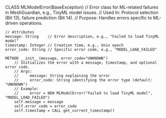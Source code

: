 CLASS MLModelError(BaseException)
    // Error class for ML-related failures in MeshGuardian, e.g., TinyML model issues.
    // Used In: Protocol selection (Bit 13), failure prediction (Bit 14).
    // Purpose: Handles errors specific to ML-driven operations.

    // Attributes
    message: String    // Error description, e.g., "Failed to load TinyML model"
    timestamp: Integer // Creation time, e.g., Unix epoch
    error_code: String // Specific error code, e.g., "MODEL_LOAD_FAILED"

    METHOD __init__(message, error_code="UNKNOWN")
        // Initializes the error with a message, timestamp, and optional error code.
        // Args:
        //     message: String explaining the error
        //     error_code: String identifying the error type (default: "UNKNOWN")
        // Example:
        //     error = NEW MLModelError("Failed to load TinyML model", "MODEL_LOAD_FAILED")
        self.message = message
        self.error_code = error_code
        self.timestamp = CALL get_current_timestamp()